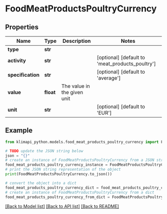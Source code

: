 # FoodMeatProductsPoultryCurrency


## Properties

Name | Type | Description | Notes
------------ | ------------- | ------------- | -------------
**type** | **str** |  | 
**activity** | **str** |  | [optional] [default to 'meat_products_poultry']
**specification** | **str** |  | [optional] [default to 'average']
**value** | **float** | The value in the given unit | 
**unit** | **str** |  | [optional] [default to 'EUR']

## Example

```python
from klimapi_python.models.food_meat_products_poultry_currency import FoodMeatProductsPoultryCurrency

# TODO update the JSON string below
json = "{}"
# create an instance of FoodMeatProductsPoultryCurrency from a JSON string
food_meat_products_poultry_currency_instance = FoodMeatProductsPoultryCurrency.from_json(json)
# print the JSON string representation of the object
print(FoodMeatProductsPoultryCurrency.to_json())

# convert the object into a dict
food_meat_products_poultry_currency_dict = food_meat_products_poultry_currency_instance.to_dict()
# create an instance of FoodMeatProductsPoultryCurrency from a dict
food_meat_products_poultry_currency_from_dict = FoodMeatProductsPoultryCurrency.from_dict(food_meat_products_poultry_currency_dict)
```
[[Back to Model list]](../README.md#documentation-for-models) [[Back to API list]](../README.md#documentation-for-api-endpoints) [[Back to README]](../README.md)


